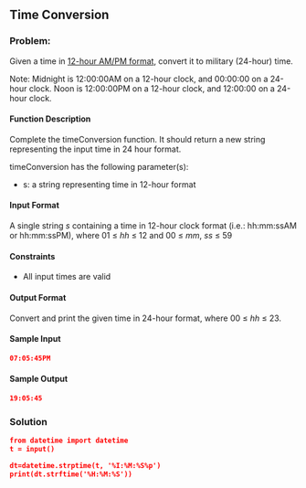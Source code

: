 ## Time Conversion

### Problem:
Given a time in [12-hour AM/PM format](https://en.wikipedia.org/wiki/12-hour_clock "12-hour clock"), 
convert it to military (24-hour) time.

Note: Midnight is 12:00:00AM on a 12-hour clock, and 00:00:00 on a 24-hour clock. 
Noon is 12:00:00PM on a 12-hour clock, and 12:00:00 on a 24-hour clock.
#### Function Description
Complete the timeConversion function. It should return a new string representing the input time in 24 hour format.

timeConversion has the following parameter(s):
  * s: a string representing time in 12-hour format
#### Input Format
A single string *s* containing a time in 12-hour clock format (i.e.: hh:mm:ssAM or hh:mm:ssPM), where 
01 ≤ *hh* ≤ 12 and 00 ≤ *mm*, *ss* ≤ 59
#### Constraints 
  * All input times are valid
#### Output Format
Convert and print the given time in 24-hour format, where 00 ≤ *hh* ≤ 23.
#### Sample Input
```json
07:05:45PM
```
#### Sample Output
```json
19:05:45
```
### Solution 
```json
from datetime import datetime
t = input()

dt=datetime.strptime(t, '%I:%M:%S%p')
print(dt.strftime('%H:%M:%S'))

```
